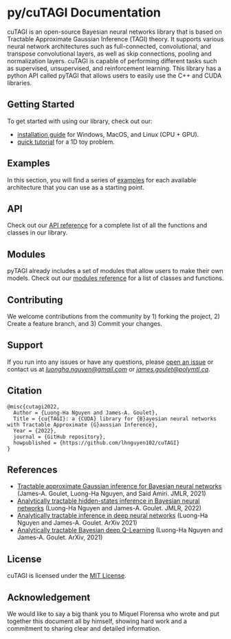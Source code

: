 # py/cuTAGI Documentation

cuTAGI is an open-source Bayesian neural networks library that is based on Tractable Approximate Gaussian Inference (TAGI) theory. It supports various neural network architectures such as full-connected, convolutional, and transpose convolutional layers, as well as skip connections, pooling and normalization layers. cuTAGI is capable of performing different tasks such as supervised, unsupervised, and reinforcement learning. This library has a python API called pyTAGI that allows users to easily use the C++ and CUDA libraries.


## Getting Started

To get started with using our library, check out our:

- [installation guide](guide/install.md) for Windows, MacOS, and Linux (CPU + GPU).
- [quick tutorial](guide/quick-tutorial.md) for a 1D toy problem.

## Examples

In this section, you will find a series of [examples](examples/examples.md) for each available architecture that you can use as a starting point.

## API

Check out our [API reference](api/api.md) for a complete list of all the functions and classes in our library.

## Modules

pyTAGI already includes a set of modules that allow users to make their own models. Check out our [modules reference](modules/modules.md) for a list of classes and functions.

## Contributing

We welcome contributions from the community by  1) forking the project, 2) Create a feature branch, and 3) Commit your changes.

## Support

If you run into any issues or have any questions, please [open an issue](https://github.com/lhnguyen102/cuTAGI/issues) or contact us at *luongha.nguyen@gmail.com* or *james.goulet@polymtl.ca*.

## Citation

```
@misc{cutagi2022,
  Author = {Luong-Ha Nguyen and James-A. Goulet},
  Title = {cu{TAGI}: a {CUDA} library for {B}ayesian neural networks with Tractable Approximate {G}aussian Inference},
  Year = {2022},
  journal = {GitHub repository},
  howpublished = {https://github.com/lhnguyen102/cuTAGI}
}
```

## References 

* [Tractable approximate Gaussian inference for Bayesian neural networks](https://www.jmlr.org/papers/volume22/20-1009/20-1009.pdf) (James-A. Goulet, Luong-Ha Nguyen, and Said Amiri. JMLR, 2021) 
* [Analytically tractable hidden-states inference in Bayesian neural networks](https://www.jmlr.org/papers/volume23/21-0758/21-0758.pdf) (Luong-Ha Nguyen and James-A. Goulet. JMLR, 2022)
* [Analytically tractable inference in deep neural networks](https://arxiv.org/pdf/2103.05461.pdf) (Luong-Ha Nguyen and James-A. Goulet. ArXiv 2021)
* [Analytically tractable Bayesian deep Q-Learning](https://arxiv.org/pdf/2106.11086.pdf) (Luong-Ha Nguyen and James-A. Goulet. ArXiv, 2021)


## License

cuTAGI is licensed under the [MIT License](https://github.com/lhnguyen102/cuTAGI/blob/main/LICENSE).

## Acknowledgement
We would like to say a big thank you to Miquel Florensa who wrote and put together this document all by himself, showing hard work and a commitment to sharing clear and detailed information.